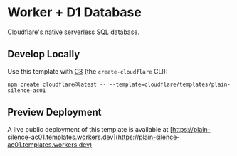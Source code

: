 # Worker + D1 Database

Cloudflare's native serverless SQL database.

## Develop Locally

Use this template with [C3](https://developers.cloudflare.com/pages/get-started/c3/) (the `create-cloudflare` CLI):

```
npm create cloudflare@latest -- --template=cloudflare/templates/plain-silence-ac01
```

## Preview Deployment

A live public deployment of this template is available at [https://plain-silence-ac01.templates.workers.dev](https://plain-silence-ac01.templates.workers.dev)
